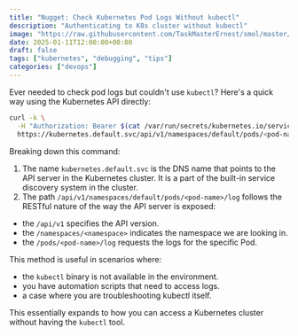 ```yaml
---
title: "Nugget: Check Kubernetes Pod Logs Without kubectl"
description: "Authenticating to K8s cluster without kubectl"
image: "https://raw.githubusercontent.com/TaskMasterErnest/smol/master/images/tskmstr.jpg"
date: 2025-01-11T12:00:00+00:00
draft: false
tags: ["kubernetes", "debugging", "tips"]
categories: ["devops"]
---
```


Ever needed to check pod logs but couldn't use `kubectl`? Here's a quick way using the Kubernetes API directly:

```bash
curl -k \
  -H "Authorization: Bearer $(cat /var/run/secrets/kubernetes.io/serviceaccount/token)" \
  https://kubernetes.default.svc/api/v1/namespaces/default/pods/<pod-name>/log
```

Breaking down this command:
1. The name `kubernetes.default.svc` is the DNS name that points to the API server in the Kubernetes cluster. It is a part of the built-in service discovery system in the cluster.
2. The path `/api/v1/namespaces/default/pods/<pod-name>/log` follows the RESTful nature of the way the API server is exposed:
- the `/api/v1` specifies the API version.
- the `/namespaces/<namespace>` indicates the namespace we are looking in.
- the `/pods/<pod-name>/log` requests the logs for the specific Pod.

This method is useful in scenarios where:
- the `kubectl` binary is not available in the environment.
- you have automation scripts that need to access logs.
- a case where you are troubleshooting kubectl itself.

This essentially expands to how you can access a Kubernetes cluster without having the `kubectl` tool.